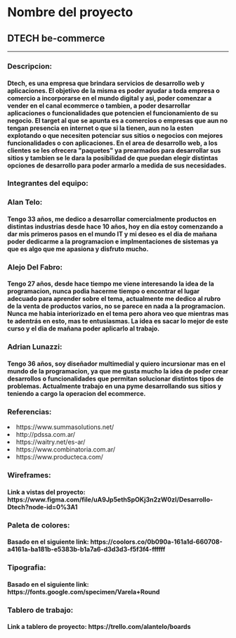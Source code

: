 # Nombre del proyecto 

## DTECH be-commerce

___
 
### Descripcion:

  

<h4> Dtech, es una empresa que brindara servicios de desarrollo web y aplicaciones.
El objetivo de la misma es poder ayudar a toda  empresa o comercio a incorporarse en el mundo digital y asi, poder comenzar a vender en el canal ecommerce o tambien, a poder desarrollar aplicaciones o funcionalidades que potencien el funcionamiento de su negocio.
El target al que se apunta es a comercios o empresas que aun no tengan presencia en internet o que si la tienen, aun no la esten explotando o que necesiten potenciar sus sitios o negocios con mejores funcionalidades o con aplicaciones.
En el area de desarrollo web, a los clientes se les ofrecera "paquetes" ya prearmados para desarrollar sus sitios y tambien se le dara la posibilidad de que puedan elegir distintas opciones de desarrollo para poder armarlo a medida de sus necesidades. </h4>

### Integrantes del equipo:

<h3>Alan Telo:</h3> <h4> Tengo 33 años, me dedico a desarrollar comercialmente productos en distintas industrias desde hace 10 años, hoy en día estoy comenzando a dar mis primeros pasos en el mundo IT y mi deseo es el dia de mañana poder dedicarme a la programacion e implmentaciones de sistemas ya que es algo que me apasiona y disfruto mucho. </h4>  

<h3> Alejo Del Fabro:</h3> <h4>Tengo 27 años, desde hace tiempo me viene interesando la idea de la programacion, nunca podia hacerme tiempo o encontrar el lugar adecuado para aprender sobre el tema, actualmente me dedico al rubro de la venta de productos varios, no se parece en nada a la programacion. Nunca me habia interiorizado en el tema pero ahora veo que mientras mas te adentrás en esto, mas te entusiasmas. La idea es sacar lo mejor de este curso y el dia de mañana poder aplicarlo al trabajo.</h4>

<h3>Adrian Lunazzi: </h3> <h4>Tengo 36 años, soy diseñador multimedial y quiero incursionar mas en el mundo de la programacion, ya que me gusta mucho la idea de poder crear
desarrollos o funcionalidades que permitan solucionar distintos tipos de problemas. Actualmente trabajo en una pyme desarrollando sus sitios y teniendo a cargo
la operacion del ecommerce.</h4>

### Referencias:

<up>
  <li>https://www.summasolutions.net/</li>
  <li>http://pdssa.com.ar/</li>
  <li>https://waitry.net/es-ar/</li>
  <li>https://www.combinatoria.com.ar/</li>
  <li>https://www.producteca.com/</li>
<up>

### Wireframes:
<h4>Link a vistas del proyecto: https://www.figma.com/file/uA9Jp5ethSpOKj3n2zW0zI/Desarrollo-Dtech?node-id=0%3A1 </h4>

### Paleta de colores:
<h4>Basado en el siguiente link: https://coolors.co/0b090a-161a1d-660708-a4161a-ba181b-e5383b-b1a7a6-d3d3d3-f5f3f4-ffffff </h4>

### Tipografia:
<h4>Basado en el siguiente link: https://fonts.google.com/specimen/Varela+Round </h4>

### Tablero de trabajo:
<h4> Link a tablero de proyecto: https://trello.com/alantelo/boards </h4>


